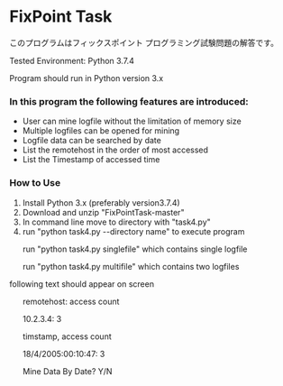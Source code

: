 # FixPoint Task
このプログラムはフィックスポイント プログラミング試験問題の解答です。
<p>Tested Environment: Python 3.7.4</p>
<p>Program should run in Python version 3.x</p>
<h3>In this program the following features are introduced:</h3>
<ul>
  <li>User can mine logfile without the limitation of memory size</li>
  <li>Multiple logfiles can be opened for mining</li>
  <li>Logfile data can be searched by date</li>
  <li>List the remotehost in the order of most accessed</li>
  <li>List the Timestamp of accessed time</li>
</ul>
<h3>How to Use</h3>
<ol>
  <li>Install Python 3.x (preferably version3.7.4)</li>
  <li>Download and unzip "FixPointTask-master"</li>
  <li>In command line move to directory with "task4.py"</li>
  <li>run "python task4.py --directory name" to execute program</li>
  <p>run "python task4.py singlefile" which contains single logfile</p>
  <p>run "python task4.py multifile" which contains two logfiles</p>
</ol>

<p>following text should appear on screen</p>
<ul>
  <p>remotehost: access count</p>
  <p>10.2.3.4: 3</p>
  <p>timstamp, access count</p>
  <p>18/4/2005:00:10:47: 3</p>
  <p>Mine Data By Date? Y/N</p>
</ul>
